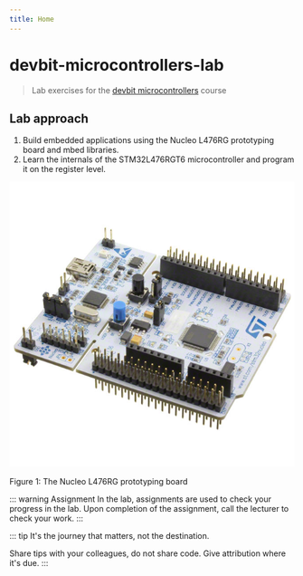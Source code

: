 ```yaml
---
title: Home
---
```


# devbit-microcontrollers-lab

> Lab exercises for the [devbit microcontrollers](https://microcontrollers.netlify.com) course

## Lab approach

1. Build embedded applications using the Nucleo L476RG prototyping board and mbed libraries.
1. Learn the internals of the STM32L476RGT6 microcontroller and program it on the register level.

![Nucleo L476RG prototyping board](./assets/l476rg.jpg)

Figure 1: The Nucleo L476RG prototyping board

::: warning Assignment
In the lab, assignments are used to check your progress in the lab. Upon completion of the assignment, call the lecturer to check your work.
:::

::: tip
It's the journey that matters, not the destination.

Share tips with your colleagues, do not share code. Give attribution where it's due.
:::
